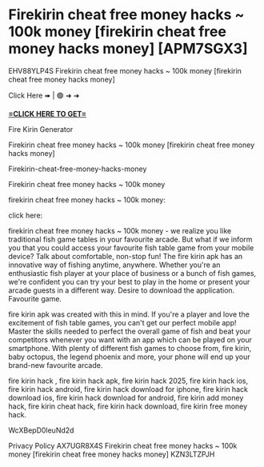 # Firekirin cheat free money hacks ~ 100k money [firekirin cheat free money hacks money] [APM7SGX3]

EHV88YLP4S Firekirin cheat free money hacks ~ 100k money [firekirin cheat free money hacks money]

Click Here ➠ | 🟢 ➜ ➜ 

**[=CLICK HERE TO GET=](https://www.google.com/url?q=https%3A%2F%2Fappbitly.com%2FLsGaa)**

Fire Kirin Generator

Firekirin cheat free money hacks ~ 100k money [firekirin cheat free money hacks money]

Firekirin-cheat-free-money-hacks-money

Firekirin cheat free money hacks ~ 100k money

firekirin cheat free money hacks ~ 100k money:

click here:

firekirin cheat free money hacks ~ 100k money - we realize you like traditional fish game tables in your favourite arcade. But what if we inform you that you could access your favourite fish table game from your mobile device? Talk about comfortable, non-stop fun! The fire kirin apk has an innovative way of fishing anytime, anywhere. Whether you're an enthusiastic fish player at your place of business or a bunch of fish games, we're confident you can try your best to play in the home or present your arcade guests in a different way. Desire to download the application. Favourite game. 

fire kirin apk was created with this in mind. If you're a player and love the excitement of fish table games, you can't get our perfect mobile app! Master the skills needed to perfect the overall game of fish and beat your competitors whenever you want with an app which can be played on your smartphone. With plenty of different fish games to choose from, fire kirin, baby octopus, the legend phoenix and more, your phone will end up your brand-new favourite arcade. 

fire kirin hack , fire kirin hack apk, fire kirin hack 2025, fire kirin hack ios, fire kirin hack android, fire kirin hack download for iphone, fire kirin hack download ios, fire kirin hack download for android, fire kirin add money hack, fire kirin cheat hack, fire kirin hack download, fire kirin free money hack. 

WcXBepD0leuNd2d

Privacy Policy AX7UGR8X4S Firekirin cheat free money hacks ~ 100k money [firekirin cheat free money hacks money] KZN3LTZPJH

